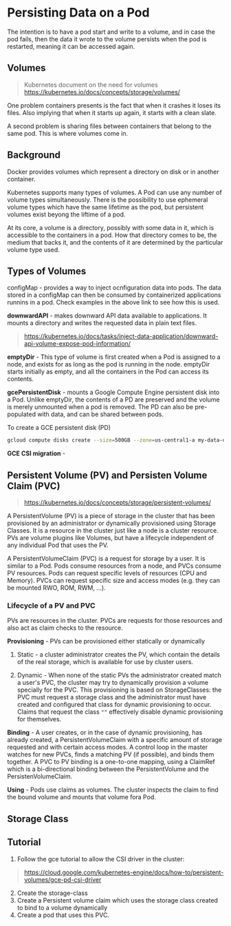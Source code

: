 # Persisting Data on a Pod

The intention is to have a pod start and write to a volume, and in case the pod
fails, then the data it wrote to the volume persists when the pod is restarted,
meaning it can be accessed again.

## Volumes

> Kubernetes document on the need for volumes
> https://kubernetes.io/docs/concepts/storage/volumes/

One problem containers presents is the fact that when it crashes it loses its
files. Also implying that when it starts up again, it starts with a clean slate.

A second problem is sharing files between containers that belong to the same
pod. This is where volumes come in.

## Background

Docker provides volumes which represent a directory on disk or in another
container.

Kubernetes supports many types of volumes. A Pod can use any number of volume 
types simultaneously. There is the possibility to use ephemeral volume types
which have the same lifetime as the pod, but persistent volumes exist beyong the
liftime of a pod. 

At its core, a volume is a directory, possibly with some data in it, which is
accessible to the containers in a pod. How that directory comes to be, the
medium that backs it, and the contents of it are determined by the particular
volume type used.

## Types of Volumes

configMap - provides a way to inject ocnfiguration data into pods. The data
stored in a configMap can then be consumed by containerized applications runnins
in a pod. Check examples in the above link to see how this is used.


**downwardAPI** - makes downward API data available to applications. It mounts a
directory and writes the requested data in plain text files. 
> https://kubernetes.io/docs/tasks/inject-data-application/downward-api-volume-expose-pod-information/

**emptyDir** - This type of volume is first created when a Pod is assigned to a
node, and exists for as long as the pod is running in the node. emptyDir starts
initially as empty, and all the containers in the Pod can access its contents.

**gcePersistentDisk** - mounts a Google Compute Engine persistent disk into a Pod.
Unlike emptyDir, the contents of a PD are preserved and the volume is merely
unmounted when a pod is removed. The PD can also be pre-populated with data, and
can be shared between pods.

To create a GCE persistent disk (PD)
```bash
gcloud compute disks create --size=500GB --zone=us-central1-a my-data-disk
```

**GCE CSI migration** - 


## Persistent Volume (PV) and Persisten Volume Claim (PVC)

> https://kubernetes.io/docs/concepts/storage/persistent-volumes/

A PersistentVolume (PV) is a piece of storage in the cluster that has been
provisioned by an administrator or dynamically provisioned using Storage
Classes. It is a resource in the cluster just like a node is a cluster resource.
PVs are volume plugins like Volumes, but have a lifecycle independent of any
individual Pod that uses the PV. 

A PersistentVolumeClaim (PVC) is a request for storage by a user. It is similar
to a Pod. Pods consume resources from a node, and PVCs consume PV resources.
Pods can request specific levels of resources (CPU and Memory). PVCs can request
specific size and access modes (e.g. they can be mounted RWO, ROM, RWM, ...).

### Lifecycle of a PV and PVC

PVs are resources in the cluster. PVCs are requests for those resources and also
act as claim checks to the resource. 

**Provisioning** - PVs can be provisioned either statically or dynamically

1. Static - a cluster administrator creates the PV, which contain the details of
   the real storage, which is available for use by cluster users.

2. Dynamic - When none of the static PVs the administrator created match a
   user's PVC, the cluster may try to dynamically provision a volume specially
   for the PVC. This provisioning is based on StorageClasses: the PVC must
   request a storage class and the administrator must have created and
   configured that class for dynamic provisioning to occur. Claims that request
   the class `""` effectively disable dynamic provisioning for themselves.

**Binding** - A user creates, or in the case of dynamic provisioning, has already
created, a PersistentVolumeClaim with a specific amount of storage requested and
with certain access modes. A control loop in the master watches for new PVCs,
finds a matching PV (if possible), and binds them together. A PVC to PV binding
is a one-to-one mapping, using a ClaimRef which is a bi-directional binding
between the PersistentVolume and the PersistenVolumeClaim.

**Using** - Pods use claims as volumes. The cluster inspects the claim to find
the bound volume and mounts that volume fora  Pod. 


## Storage Class

## Tutorial 

1. Follow the gce tutorial to allow the CSI driver in the cluster: 
> https://cloud.google.com/kubernetes-engine/docs/how-to/persistent-volumes/gce-pd-csi-driver
2. Create the storage-class
3. Create a Persistent volume claim which uses the storage class created to bind
   to a volume dynamically
4. Create a pod that uses this PVC. 

